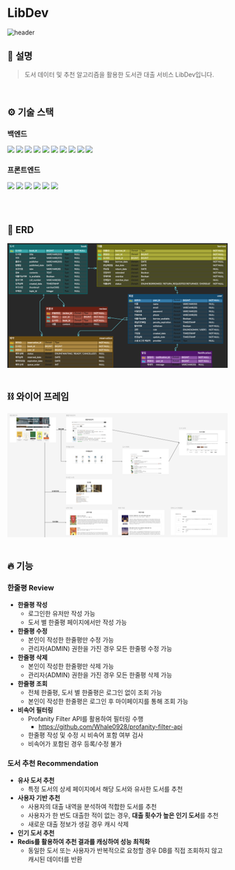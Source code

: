 # LibDev

![header](https://capsule-render.vercel.app/api?type=waving&color=gradient&height=300&section=header&text=LibDev&fontSize=90&fontAlignY=40&desc=Elice%20Cloud%20Track%205기&descAlign=70)

## 💬 설명

> 도서 데이터 및 추천 알고리즘을 활용한 도서관 대출 서비스 LibDev입니다.
<br>

## ⚙️ 기술 스택

### 백엔드

<img src="https://img.shields.io/badge/Spring-6DB33F?style=for-the-badge&logo=spring&logoColor=white">
<img src="https://img.shields.io/badge/SpringBoot-6DB33F?style=for-the-badge&logo=spring&logoColor=white">
<img src="https://img.shields.io/badge/springsecurity-6DB33F?style=for-the-badge&logo=spring&logoColor=white">
<img src="https://img.shields.io/badge/Spring%20Data%20JPA-6DB33F?style=for-the-badge&logo=spring&logoColor=white">
<img src="https://img.shields.io/badge/mysql-4479A1?style=for-the-badge&logo=mysql&logoColor=white">
<img src="https://img.shields.io/badge/OAUTH2-4285F4?style=for-the-badge&logo=google&logoColor=white">
<img src="https://img.shields.io/badge/JWT-003545?style=for-the-badge&logo=jsonwebtokens&logoColor=white">
<img src="https://img.shields.io/badge/REDIS-FF4438?style=for-the-badge&logo=redis&logoColor=white">
<img src="https://img.shields.io/badge/WEB SOCKET-F3702A?style=for-the-badge&logoColor=white">
<img src="https://img.shields.io/badge/nginx-%23009639?style=for-the-badge&logo=nginx&logoColor=white">


### 프론트엔드

<img src="https://img.shields.io/badge/HTML-239120?style=for-the-badge&logo=html5&logoColor=white">
<img src="https://img.shields.io/badge/JavaScript-F7DF1E?style=for-the-badge&logo=JavaScript&logoColor=white">
<img src="https://img.shields.io/badge/HTML5-E34F26?style=for-the-badge&logo=HTML5&logoColor=white"/>
<img src="https://img.shields.io/badge/css-1572B6?style=for-the-badge&logo=css3&logoColor=white">
<img src="https://img.shields.io/badge/Bootstrap-563D7C?style=for-the-badge&logo=bootstrap&logoColor=white">
<img src="https://img.shields.io/badge/thymeleaf-005F0F?style=for-the-badge&logo=thymeleaf&logoColor=white"/>

<br><br>

## 🧩 ERD

![LibDevERDERD](./assets/LibDevERD.png)
<br><br>

## ⛓️ 와이어 프레임

![LibDevWAF](./assets/LibDevWAF.png)
<br><br>

## 🔥 기능
### **한줄평 Review**

- **한줄평 작성**
    - 로그인한 유저만 작성 가능
    - 도서 별 한줄평 페이지에서만 작성 가능
- **한줄평 수정**
    - 본인이 작성한 한줄평만 수정 가능
    - 관리자(ADMIN) 권한을 가진 경우 모든 한줄평 수정 가능
- **한줄평 삭제**
    - 본인이 작성한 한줄평만 삭제 가능
    - 관리자(ADMIN) 권한을 가진 경우 모든 한줄평 삭제 가능
- **한줄평 조회**
    - 전체 한줄평, 도서 별 한줄평은 로그인 없이 조회 가능
    - 본인이 작성한 한줄평은 로그인 후 마이페이지를 통해 조회 가능
- **비속어 필터링**
    - Profanity Filter API를 활용하여 필터링 수행
        - https://github.com/Whale0928/profanity-filter-api
    - 한줄평 작성 및 수정 시 비속어 포함 여부 검사
    - 비속어가 포함된 경우 등록/수정 불가

### **도서 추천 Recommendation**

- **유사 도서 추천**
    - 특정 도서의 상세 페이지에서 해당 도서와 유사한 도서를 추천
- **사용자 기반 추천**
    - 사용자의 대출 내역을 분석하여 적합한 도서를 추천
    - 사용자가 한 번도 대출한 적이 없는 경우, **대출 횟수가 높은 인기 도서**를 추천
    - 새로운 대출 정보가 생길 경우 캐시 삭제
- **인기 도서 추천**
- **Redis를 활용하여 추천 결과를 캐싱하여 성능 최적화**
    - 동일한 도서 또는 사용자가 반복적으로 요청할 경우 DB를 직접 조회하지 않고 캐시된 데이터를 반환
